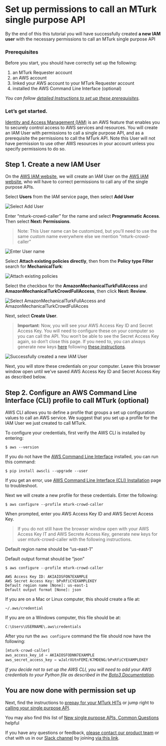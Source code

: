 # Set up permissions to call an MTurk single purpose API
By the end of this this tutorial you will have successfully created __a new IAM user__ with the necessary permissions to call an MTurk single purpose API

### Prerequisites
Before you start, you should have correctly set up the following:
1. an MTurk Requester account
1. an AWS account
1. linked your AWS account to your MTurk Requester account
1. installed the AWS Command Line Interface (optional)
 
*You can follow [detailed Instructions to set up these prerequisites].*

### Let’s get started.
[Identity and Access Management (IAM)] is an AWS feature that enables you to securely control access to AWS services and resources. You will create an IAM User with permissions to call a single purpose API, and as a prerequisite the permissions to call the MTurk API. Note this User will not have permission to use other AWS resources in your account unless you specify permissions to do so.

## Step 1. Create a new IAM User
On the [AWS IAM website], we will create an IAM User on the [AWS IAM website], who will have to correct permissions to call any of the single purpose APIs.

Select __Users__ from the IAM service page, then select __Add User__

![Select Add User][Add IAM User]

Enter “mturk-crowd-caller” for the name and select __Programmatic Access__. Then select __Next: Permissions__.

>Note: This User name can be customized, but you’ll need to use the same custom name everywhere else we mention “mturk-crowd-caller”

![Enter User name][Set User Details]

Select __Attach existing policies directly__, then from the __Policy type Filter__ search for __MechanicalTurk__:

![Attach existing policies][Attach existing policies]

Select the checkbox for the __AmazonMechanicalTurkFullAccess__ and __AmazonMechanicalTurkCrowdFullAccess__, then click __Next: Review__.

![Select AmazonMechanicalTurkFullAccess and AmazonMechanicalTurkCrowdFullAcces ][Create User]


Next, select __Create User__.
> __Important__:
> Now, you will see your AWS Access Key ID and Secret Access Key. You will need to configure these on your computer so you can call the API. You won’t be able to see the Secret Access Key again, so don’t close this page. If you need to, you can always generate new keys [here] following [these instructions].

![Successfully created a new IAM User][Final Add User]


Next, you will store these credentials on your computer. Leave this browser window open until we’ve saved AWS Access Key ID and Secret Access Key as described below.

## Step 2. Configure an AWS Command Line Interface (CLI) profile to call MTurk (optional)
AWS CLI allows you to define a profile that groups a set up configuration values to call an AWS service. We suggest that you set up a profile for the IAM User we just created to call MTurk.

To configure your credentials, first verify the AWS CLI is installed by entering:

```
$ aws --version
```

If you do not have the [AWS Command Line Interface] installed, you can run this command:

```
$ pip install awscli --upgrade --user
```

If you get an error, use [AWS Command Line Interface (CLI) Installation] page to troubleshoot.

Next we will create a new profile for these credentials. Enter the following:

```
$ aws configure --profile mturk-crowd-caller
```

When prompted, enter you AWS Access Key ID and AWS Secret Access Key.
> If you do not still have the browser window open with your AWS Access Key IT and AWS Secrete Access Key, generate new keys for user mturk-crowd-caller with the following instructions.

Default region name should be “us-east-1”

Default output format should be “json”

```
$ aws configure --profile mturk-crowd-caller 
 
AWS Access Key ID: AKIAIOSFON7EXAMPLE  
AWS Secret Access Key: bPxRfiCYEXAMPLEKEY  
Default region name [None]: us-east-1
Default output format [None]: json
```

If you are on a Mac or Linux computer, this should create a file at:

```
~/.aws/credential
```

If you are on a Windows computer, this file should be at:

```
C:\Users\USERNAME\.aws\credentials
```

After you run the ```aws configure``` command the file should now have the following:

```python
[mturk-crowd-caller]
aws_access_key_id = AKIAIOSFODNN7EXAMPLE
aws_secret_access_key = wJalrXUtnFEMI/K7MDENG/bPxRfiCYEXAMPLEKEY
```

*If you decide not to set up the AWS CLI, you will need to add your AWS credentials to your Python file as described in the [Boto3 Documentation].*

	
## You are now done with permission set up
Next, find the instructions to [prepay for your MTurk HITs] or jump right to [calling your single purpose API].

You may also find this list of [New single purpose APIs, Common Questions] helpful

If you have any questions or feedback, [please contact our product team] or chat with us in our [Slack channel] by joining [via this link].

[Add IAM User]: https://cdn-images-1.medium.com/max/1600/1*xxCDJ2YBmSeu5fLMp4WjmQ.png
[Set User Details]: https://cdn-images-1.medium.com/max/2000/1*NRstuzYkVH5GTFWZB_8_Vw.png
[Attach existing policies]: https://cdn-images-1.medium.com/max/1600/1*Gr-EaAtsbdhwOL748L69tQ.png
[Create User]: https://s3-us-west-2.amazonaws.com/mturk-docs-media/1_ZzNcKJxZCXszai8dldrQSw.png
[Final Add User]: https://s3-us-west-2.amazonaws.com/mturk-docs-media/Final_Add_User.png

[requester.mturk.com]: https://requester.mturk.com/
[portal.aws.amazon.com]: https://portal.aws.amazon.com/gp/aws/developer/registration/index.html?nc2=h_ct
[requester.mturk.com/developer]: http://requester.mturk.com/developer
[AWS Command Line Interface]: http://docs.aws.amazon.com/cli/latest/userguide/installing.html
[detailed Instructions to set up these prerequisites]: step_0_setup_accounts.md
[Identity and Access Management (IAM)]: https://aws.amazon.com/iam/
[AWS IAM website]: https://console.aws.amazon.com/iam/home?region=us-east-1#/policies
[AWS IAM website]: https://console.aws.amazon.com/iam/home?region=us-east-1#/users
[here]: https://console.aws.amazon.com/iam/home?region=us-east-1#/users/mturk-crowd-caller?section=security_credentials
[these instructions]: http://docs.aws.amazon.com/IAM/latest/UserGuide/id_credentials_access-keys.html#Using_CreateAccessKey
[AWS Command Line Interface (CLI) Installation]: https://docs.aws.amazon.com/cli/latest/userguide/installing.html
[for user mturk-crowd-caller]: https://console.aws.amazon.com/iam/home?region=us-east-1#/users/mturk-crowd-caller?section=security_credentials
[instructions]: https://docs.aws.amazon.com/IAM/latest/UserGuide/id_credentials_access-keys.html#Using_CreateAccessKey
[Boto3 Documentation]: https://boto3.readthedocs.io/en/latest/guide/configuration.html
[prepay for your MTurk HITs]: https://medium.com/@mechanicalturk/paying-for-work-from-preview-api-481ab24da26d
[calling your single purpose API]: step_2_first_task.md
[New single purpose APIs, Common Questions]: ../readme.md#what-apis-are-available
[please contact our product team]: mailto:mturk-requester-preview@amazon.com
[Slack channel]: https://amzn-mturk.slack.com/
[via this link]: https://join.slack.com/t/amzn-mturk/shared_invite/MjM4MzczOTI5MDQ3LTE1MDQ3MzU0MTItMzhlMTg2OWRhNA
